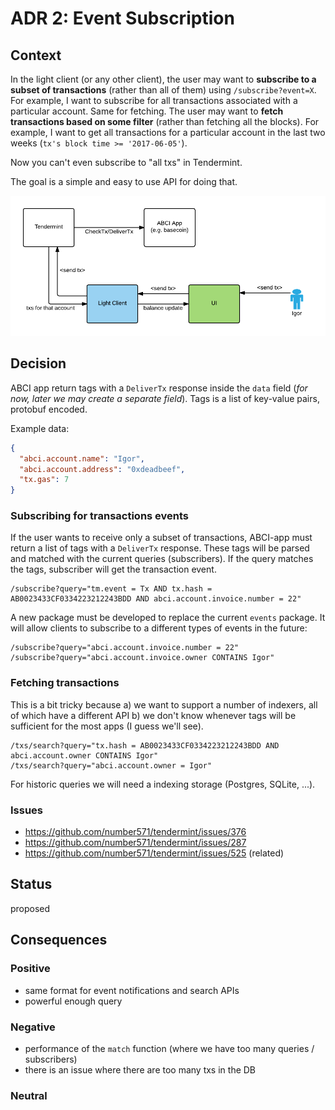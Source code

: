 # ADR 2: Event Subscription

## Context

In the light client (or any other client), the user may want to **subscribe to
a subset of transactions** (rather than all of them) using `/subscribe?event=X`. For
example, I want to subscribe for all transactions associated with a particular
account. Same for fetching. The user may want to **fetch transactions based on
some filter** (rather than fetching all the blocks). For example, I want to get
all transactions for a particular account in the last two weeks (`tx's block time >= '2017-06-05'`).

Now you can't even subscribe to "all txs" in Tendermint.

The goal is a simple and easy to use API for doing that.

![Tx Send Flow Diagram](img/tags1.png)

## Decision

ABCI app return tags with a `DeliverTx` response inside the `data` field (_for
now, later we may create a separate field_). Tags is a list of key-value pairs,
protobuf encoded.

Example data:

```json
{
  "abci.account.name": "Igor",
  "abci.account.address": "0xdeadbeef",
  "tx.gas": 7
}
```

### Subscribing for transactions events

If the user wants to receive only a subset of transactions, ABCI-app must
return a list of tags with a `DeliverTx` response. These tags will be parsed and
matched with the current queries (subscribers). If the query matches the tags,
subscriber will get the transaction event.

```
/subscribe?query="tm.event = Tx AND tx.hash = AB0023433CF0334223212243BDD AND abci.account.invoice.number = 22"
```

A new package must be developed to replace the current `events` package. It
will allow clients to subscribe to a different types of events in the future:

```
/subscribe?query="abci.account.invoice.number = 22"
/subscribe?query="abci.account.invoice.owner CONTAINS Igor"
```

### Fetching transactions

This is a bit tricky because a) we want to support a number of indexers, all of
which have a different API b) we don't know whenever tags will be sufficient
for the most apps (I guess we'll see).

```
/txs/search?query="tx.hash = AB0023433CF0334223212243BDD AND abci.account.owner CONTAINS Igor"
/txs/search?query="abci.account.owner = Igor"
```

For historic queries we will need a indexing storage (Postgres, SQLite, ...).

### Issues

- https://github.com/number571/tendermint/issues/376
- https://github.com/number571/tendermint/issues/287
- https://github.com/number571/tendermint/issues/525 (related)

## Status

proposed

## Consequences

### Positive

- same format for event notifications and search APIs
- powerful enough query

### Negative

- performance of the `match` function (where we have too many queries / subscribers)
- there is an issue where there are too many txs in the DB

### Neutral
